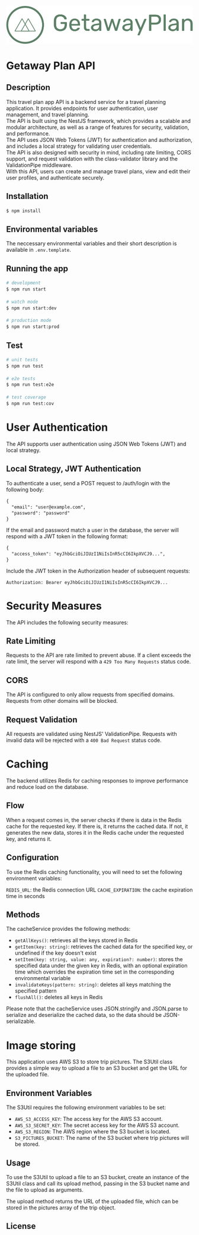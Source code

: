 <p align="center">
  <picture>
    <source media="(prefers-color-scheme: dark)" srcset="https://github.com/mlnbk/getaway-plan-api/blob/main/GP-logo-transparent-green.png">
    <source media="(prefers-color-scheme: light)" srcset="https://github.com/mlnbk/getaway-plan-api/blob/main/GP-logo-transparent-brown.png">
    <img alt="GetawayPlan Logo" src="https://github.com/mlnbk/getaway-plan-api/blob/main/GP-logo-transparent-green.png">
  </picture>
</p>

# Getaway Plan API

## Description

This travel plan app API is a backend service for a travel planning application. It provides endpoints for user authentication, user management, and travel planning.<br />
The API is built using the NestJS framework, which provides a scalable and modular architecture, as well as a range of features for security, validation, and performance.<br />
The API uses JSON Web Tokens (JWT) for authentication and authorization, and includes a local strategy for validating user credentials.<br />
The API is also designed with security in mind, including rate limiting, CORS support, and request validation with the class-validator library and the ValidationPipe middleware.<br />
With this API, users can create and manage travel plans, view and edit their user profiles, and authenticate securely.

## Installation

```bash
$ npm install
```

## Environmental variables

The neccessary environmental variables and their short description is available in `.env.template`.

## Running the app

```bash
# development
$ npm run start

# watch mode
$ npm run start:dev

# production mode
$ npm run start:prod
```

## Test

```bash
# unit tests
$ npm run test

# e2e tests
$ npm run test:e2e

# test coverage
$ npm run test:cov
```

# User Authentication

The API supports user authentication using JSON Web Tokens (JWT) and local strategy.

## Local Strategy, JWT Authentication

To authenticate a user, send a POST request to /auth/login with the following body:

```
{
  "email": "user@example.com",
  "password": "password"
}
```

If the email and password match a user in the database, the server will respond with a JWT token in the following format:

```
{
  "access_token": "eyJhbGciOiJIUzI1NiIsInR5cCI6IkpXVCJ9...",
}
```

Include the JWT token in the Authorization header of subsequent requests:

```
Authorization: Bearer eyJhbGciOiJIUzI1NiIsInR5cCI6IkpXVCJ9...
```

# Security Measures

The API includes the following security measures:

## Rate Limiting

Requests to the API are rate limited to prevent abuse. If a client exceeds the rate limit, the server will respond with a `429 Too Many Requests` status code.

## CORS

The API is configured to only allow requests from specified domains. Requests from other domains will be blocked.

## Request Validation

All requests are validated using NestJS' ValidationPipe. Requests with invalid data will be rejected with a `400 Bad Request` status code.

# Caching

The backend utilizes Redis for caching responses to improve performance and reduce load on the database.

## Flow

When a request comes in, the server checks if there is data in the Redis cache for the requested key. If there is, it returns the cached data. If not, it generates the new data, stores it in the Redis cache under the requested key, and returns it.

## Configuration

To use the Redis caching functionality, you will need to set the following environment variables:

`REDIS_URL`: the Redis connection URL
`CACHE_EXPIRATION`: the cache expiration time in seconds

## Methods

The cacheService provides the following methods:

- `getAllKeys()`: retrieves all the keys stored in Redis
- `getItem(key: string)`: retrieves the cached data for the specified key, or undefined if the key doesn't exist
- `setItem(key: string, value: any, expiration?: number)`: stores the specified data under the given key in Redis, with an optional expiration time which overrides the expiration time set in the corresponding environmental variable
- `invalidateKeys(pattern: string)`: deletes all keys matching the specified pattern
- `flushAll()`: deletes all keys in Redis

Please note that the cacheService uses JSON.stringify and JSON.parse to serialize and deserialize the cached data, so the data should be JSON-serializable.

# Image storing

This application uses AWS S3 to store trip pictures. The S3Util class provides a simple way to upload a file to an S3 bucket and get the URL for the uploaded file.

## Environment Variables

The S3Util requires the following environment variables to be set:

- `AWS_S3_ACCESS_KEY`: The access key for the AWS S3 account.
- `AWS_S3_SECRET_KEY`: The secret access key for the AWS S3 account.
- `AWS_S3_REGION`: The AWS region where the S3 bucket is located.
- `S3_PICTURES_BUCKET`: The name of the S3 bucket where trip pictures will be stored.

## Usage

To use the S3Util to upload a file to an S3 bucket, create an instance of the S3Util class and call its upload method, passing in the S3 bucket name and the file to upload as arguments.

The upload method returns the URL of the uploaded file, which can be stored in the pictures array of the trip object.

## License
